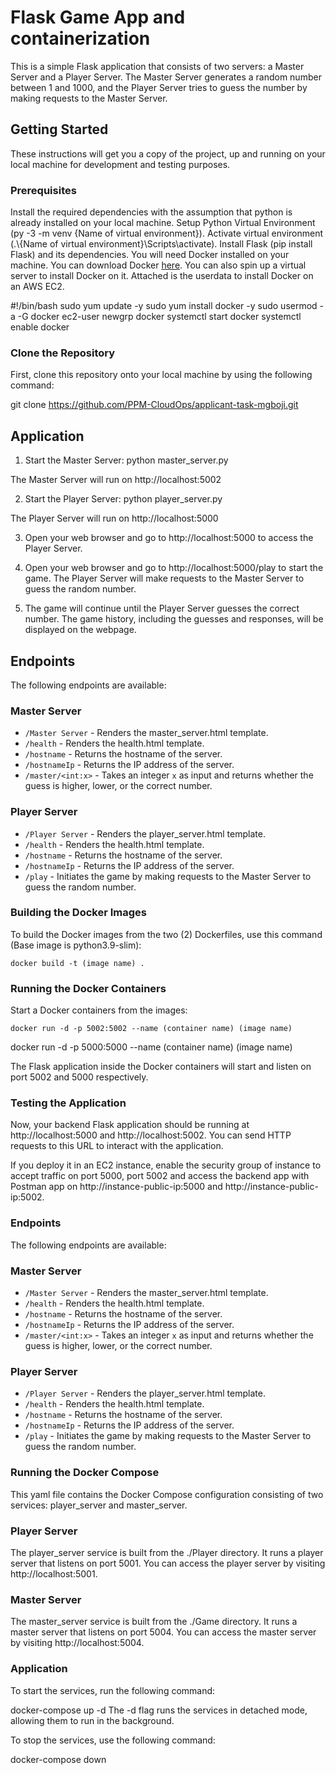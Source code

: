 # Flask Game App and containerization

This is a simple Flask application that consists of two servers: a Master Server and a Player Server. The Master Server generates a random number between 1 and 1000, and the Player Server tries to guess the number by making requests to the Master Server.


## Getting Started

These instructions will get you a copy of the project, up and running on your local machine for development and testing purposes.

### Prerequisites
Install the required dependencies with the assumption that python is already installed on your local machine.
Setup Python Virtual Environment (py -3 -m venv {Name of virtual environment}).
Activate virtual environment (.\\{Name of virtual environment}\Scripts\activate).
Install Flask (pip install Flask) and its dependencies.
You will need Docker installed on your machine. You can download Docker [here](https://www.docker.com/get-started).
You can also spin up a virtual server to install Docker on it. Attached is the userdata to install Docker on an AWS EC2.

#!/bin/bash
sudo yum update -y
sudo yum install docker -y
sudo usermod -a -G docker ec2-user
newgrp docker
systemctl start docker
systemctl enable docker

### Clone the Repository

First, clone this repository onto your local machine by using the following command:

git clone https://github.com/PPM-CloudOps/applicant-task-mgboji.git


## Application

1. Start the Master Server: python master_server.py

The Master Server will run on http://localhost:5002

2. Start the Player Server: python player_server.py

The Player Server will run on http://localhost:5000

3. Open your web browser and go to http://localhost:5000 to access the Player Server.

4. Open your web browser and go to http://localhost:5000/play to start the game. The Player Server will make requests to the Master Server to guess the random number.

5. The game will continue until the Player Server guesses the correct number. The game history, including the guesses and responses, will be displayed on the webpage.

## Endpoints

The following endpoints are available:

### Master Server

- `/Master Server` - Renders the master_server.html template.
- `/health` - Renders the health.html template.
- `/hostname` - Returns the hostname of the server.
- `/hostnameIp` - Returns the IP address of the server.
- `/master/<int:x>` - Takes an integer `x` as input and returns whether the guess is higher, lower, or the correct number.

### Player Server

- `/Player Server` - Renders the player_server.html template.
- `/health` - Renders the health.html template.
- `/hostname` - Returns the hostname of the server.
- `/hostnameIp` - Returns the IP address of the server.
- `/play` - Initiates the game by making requests to the Master Server to guess the random number.



### Building the Docker Images
To build the Docker images from the two (2) Dockerfiles, use this command (Base image is python3.9-slim):

```
docker build -t (image name) .
```

### Running the Docker Containers
Start a Docker containers from the images:

```
docker run -d -p 5002:5002 --name (container name) (image name)
```
docker run -d -p 5000:5000 --name (container name) (image name)

The Flask application inside the Docker containers will start and listen on port 5002 and 5000 respectively.

### Testing the Application
Now, your backend Flask application should be running at http://localhost:5000 and http://localhost:5002. You can send HTTP requests to this URL to interact with the application.

If you deploy it in an EC2 instance, enable the security group of instance to accept traffic on port 5000, port 5002 and access the
backend app with Postman app on http://instance-public-ip:5000 and http://instance-public-ip:5002.

### Endpoints
The following endpoints are available:

### Master Server

- `/Master Server` - Renders the master_server.html template.
- `/health` - Renders the health.html template.
- `/hostname` - Returns the hostname of the server.
- `/hostnameIp` - Returns the IP address of the server.
- `/master/<int:x>` - Takes an integer `x` as input and returns whether the guess is higher, lower, or the correct number.

### Player Server

- `/Player Server` - Renders the player_server.html template.
- `/health` - Renders the health.html template.
- `/hostname` - Returns the hostname of the server.
- `/hostnameIp` - Returns the IP address of the server.
- `/play` - Initiates the game by making requests to the Master Server to guess the random number.

### Running the Docker Compose

This yaml file contains the Docker Compose configuration  consisting of two services: player_server and master_server. 

### Player Server
The player_server service is built from the ./Player directory. It runs a player server that listens on port 5001. You can access the player server by visiting http://localhost:5001.

### Master Server
The master_server service is built from the ./Game directory. It runs a master server that listens on port 5004. You can access the master server by visiting http://localhost:5004.

### Application

To start the services, run the following command:

docker-compose up -d
The -d flag runs the services in detached mode, allowing them to run in the background.

To stop the services, use the following command:

docker-compose down